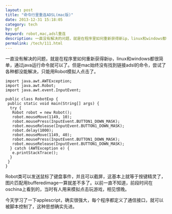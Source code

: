 ```yaml
---
layout: post
title: "命令行里重连ADSL(mac版)"
date: 2013-12-31 15:18:05
category: tech
by: gf
keyword: robot,mac,adsl重连
description: 一直没有解决的问题，就是在程序里如何重新获得新ip，linux和windows都很简单，通过java运行命令就可以了。但是mac始终没有找到链接adsl的命令，尝试了各种都没能解决，只能用Robot模
permalink: /tech/111.html
---
```

一直没有解决的问题，就是在程序里如何重新获得新ip，linux和windows都很简单，通过java运行命令就可以了。但是mac始终没有找到链接adsl的命令，尝试了各种都没能解决，只能用Robot模拟人点击了。

    import java.awt.AWTException;
    import java.awt.Robot;
    import java.awt.event.InputEvent;
    
    public class RobotExp {
     public static void main(String[] args) {
      try {
       Robot robot = new Robot();
       robot.mouseMove(1149, 10);
       robot.mousePress(InputEvent.BUTTON1_DOWN_MASK);
       robot.mouseRelease(InputEvent.BUTTON1_DOWN_MASK);
       robot.delay(1000);
       robot.mouseMove(1149, 40);
       robot.mousePress(InputEvent.BUTTON1_DOWN_MASK);
       robot.mouseRelease(InputEvent.BUTTON1_DOWN_MASK);
      } catch (AWTException e) {
       e.printStackTrace();
      }
     }
    }

Robot类可以发送鼠标了键盘事件，并且可以截屏，这基本上就等于按键精灵了，图片匹配用bufferedimage一算就差不多了。以前一直不知道，前段时间在oschina上看到的，当时有人用来模拟点击玩游戏，相见恨晚。

今天学习了一下applescript，确实很强大，每个程序都定义了通信接口，就可以被脚本控制了，这种思想确实先进。
